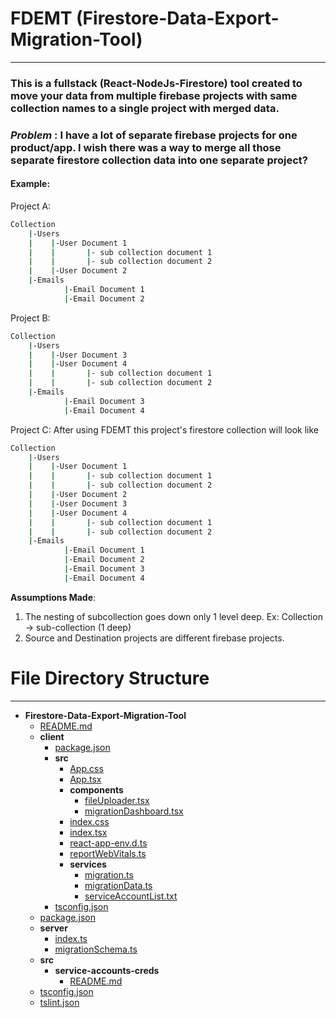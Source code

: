 <!-- 
███████╗██████╗ ███████╗███╗   ███╗████████╗
██╔════╝██╔══██╗██╔════╝████╗ ████║╚══██╔══╝
█████╗  ██║  ██║█████╗  ██╔████╔██║   ██║   
██╔══╝  ██║  ██║██╔══╝  ██║╚██╔╝██║   ██║   
██║     ██████╔╝███████╗██║ ╚═╝ ██║   ██║   
╚═╝     ╚═════╝ ╚══════╝╚═╝     ╚═╝   ╚═╝   
-->
# FDEMT (Firestore-Data-Export-Migration-Tool)
---
### This is a fullstack (React-NodeJs-Firestore) tool created to move your data from multiple firebase projects with same collection names to a single project with merged data.

### _Problem_ : I have a lot of separate firebase projects for one product/app. I wish there was a way to merge all those separate firestore collection data into one separate project?
#### Example: 
Project A:

```bash
Collection
    |-Users
    |    |-User Document 1
    |    |       |- sub collection document 1
    |    |       |- sub collection document 2
    |    |-User Document 2
    |-Emails
            |-Email Document 1
            |-Email Document 2
```   

Project B:

```bash
Collection
    |-Users
    |    |-User Document 3
    |    |-User Document 4
    |    |       |- sub collection document 1
    |    |       |- sub collection document 2
    |-Emails
            |-Email Document 3
            |-Email Document 4
```   

Project C: After using FDEMT this project's firestore collection will look like 

```bash
Collection
    |-Users
    |    |-User Document 1
    |    |       |- sub collection document 1
    |    |       |- sub collection document 2
    |    |-User Document 2
    |    |-User Document 3
    |    |-User Document 4
    |    |       |- sub collection document 1
    |    |       |- sub collection document 2
    |-Emails
            |-Email Document 1
            |-Email Document 2
            |-Email Document 3
            |-Email Document 4
```   

**Assumptions Made**:
1. The nesting of subcollection goes down only 1 level deep. Ex: Collection -> sub-collection (1 deep)
2. Source and Destination projects are different firebase projects. 

# File Directory Structure
---
- __Firestore\-Data\-Export\-Migration\-Tool__
   - [README.md](README.md)
   - __client__
     - [package.json](client/package.json)
     - __src__
       - [App.css](client/src/App.css)
       - [App.tsx](client/src/App.tsx)
       - __components__
         - [fileUploader.tsx](client/src/components/fileUploader.tsx)
         - [migrationDashboard.tsx](client/src/components/migrationDashboard.tsx)
       - [index.css](client/src/index.css)
       - [index.tsx](client/src/index.tsx)
       - [react\-app\-env.d.ts](client/src/react-app-env.d.ts)
       - [reportWebVitals.ts](client/src/reportWebVitals.ts)
       - __services__
         - [migration.ts](client/src/services/migration.ts)
         - [migrationData.ts](client/src/services/migrationData.ts)
         - [serviceAccountList.txt](client/src/services/serviceAccountList.txt)
     - [tsconfig.json](client/tsconfig.json)
   - [package.json](package.json)
   - __server__
     - [index.ts](server/index.ts)
     - [migrationSchema.ts](server/migrationSchema.ts)
   - __src__
     - __service\-accounts\-creds__
       - [README.md](src/service-accounts-creds/README.md)
   - [tsconfig.json](tsconfig.json)
   - [tslint.json](tslint.json)

